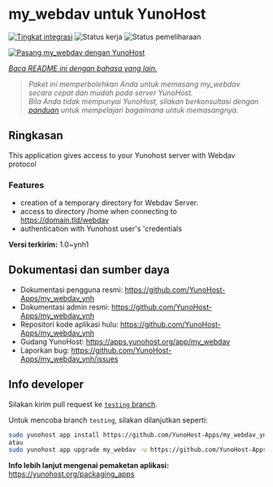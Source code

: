 <!--
N.B.: README ini dibuat secara otomatis oleh <https://github.com/YunoHost/apps/tree/master/tools/readme_generator>
Ini TIDAK boleh diedit dengan tangan.
-->

# my_webdav untuk YunoHost

[![Tingkat integrasi](https://dash.yunohost.org/integration/my_webdav.svg)](https://ci-apps.yunohost.org/ci/apps/my_webdav/) ![Status kerja](https://ci-apps.yunohost.org/ci/badges/my_webdav.status.svg) ![Status pemeliharaan](https://ci-apps.yunohost.org/ci/badges/my_webdav.maintain.svg)

[![Pasang my_webdav dengan YunoHost](https://install-app.yunohost.org/install-with-yunohost.svg)](https://install-app.yunohost.org/?app=my_webdav)

*[Baca README ini dengan bahasa yang lain.](./ALL_README.md)*

> *Paket ini memperbolehkan Anda untuk memasang my_webdav secara cepat dan mudah pada server YunoHost.*  
> *Bila Anda tidak mempunyai YunoHost, silakan berkonsultasi dengan [panduan](https://yunohost.org/install) untuk mempelajari bagaimana untuk memasangnya.*

## Ringkasan

This application gives access to your Yunohost server with Webdav protocol

### Features

- creation of a temporary directory for Webdav Server. 
- access to directory /home when connecting to https://domain.tld/webdav
- authentication with Yunohost user's 'credentials



**Versi terkirim:** 1.0~ynh1
## Dokumentasi dan sumber daya

- Dokumentasi pengguna resmi: <https://github.com/YunoHost-Apps/my_webdav_ynh>
- Dokumentasi admin resmi: <https://github.com/YunoHost-Apps/my_webdav_ynh>
- Repositori kode aplikasi hulu: <https://github.com/YunoHost-Apps/my_webdav_ynh>
- Gudang YunoHost: <https://apps.yunohost.org/app/my_webdav>
- Laporkan bug: <https://github.com/YunoHost-Apps/my_webdav_ynh/issues>

## Info developer

Silakan kirim pull request ke [`testing` branch](https://github.com/YunoHost-Apps/my_webdav_ynh/tree/testing).

Untuk mencoba branch `testing`, silakan dilanjutkan seperti:

```bash
sudo yunohost app install https://github.com/YunoHost-Apps/my_webdav_ynh/tree/testing --debug
atau
sudo yunohost app upgrade my_webdav -u https://github.com/YunoHost-Apps/my_webdav_ynh/tree/testing --debug
```

**Info lebih lanjut mengenai pemaketan aplikasi:** <https://yunohost.org/packaging_apps>
